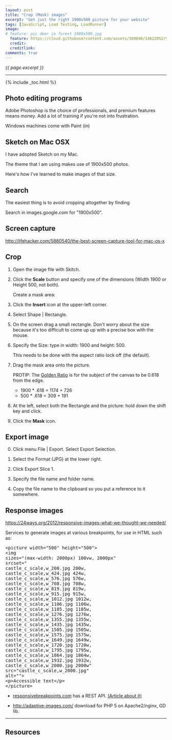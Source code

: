 ```yaml
---
layout: post
title: "Crop (Mask) images"
excerpt: "Get just the right 1900x500 picture for your website"
tags: [JavaScript, Load Testing, LoadRunner]
image:
# feature: pic deer in forest 1900x500.jpg
  feature: https://cloud.githubusercontent.com/assets/300046/14622052/95b08428-0584-11e6-9679-28430c295cf3.jpg
  credit: 
  creditlink: 
comments: true
---
```

<i>{{ page.excerpt }}</i>
<hr />

{% include _toc.html %}

## Photo editing programs #

Adobe Photoshop 
is the choice of professionals, and premium features means money.
Add a lot of training if you're not into frustration.

Windows machines come with Paint (in)


## Sketch on Mac OSX

I have adopted Sketch on my Mac.

The theme that I am using makes use of 1900x500 photos.

Here's how I've learned to make images of that size.

## Search

The easiest thing is to avoid cropping altogether by finding

Search in images.google.com for "1900x500".

## Screen capture #

http://lifehacker.com/5880540/the-best-screen-capture-tool-for-mac-os-x

## Crop

<amp-youtube data-videoid="MqXRVzGyvWU" layout="responsive" width="480" height="270"></amp-youtube>

1. Open the image file with Skitch.

0. Click the **Scale** button and specify one of the dimensions (Width 1900 or Height 500, not both).

   Create a mask area:

0. Click the **Insert** icon at the upper-left corner.

0. Select Shape | Rectangle.

0. On the screen drag a small rectangle. Don't worry about the size because it's too difficult to come up
   up with a precise box with the mouse.

0. Specify the Size: type in width: 1900 and height: 500.

   This needs to be done with the aspect ratio lock off (the default).

0. Drag the mask area onto the picture.

   PROTIP: The <a target="_blank" href="https://en.wikipedia.org/wiki/Golden_ratio">
   Golden Ratio</a> is for the subject of the canvas to be 0.618 from the edge.

   * 1900 * .618 = 1174 + 726
   * 500 * .618 = 309 + 191

0. At the left, select both the Rectangle and the picture: hold down the shift key and click.

0. Click the **Mask** icon.

## Export image #

0. Click menu File \| Export. Select Export Selection.

0. Select the Format (JPG) at the lower right.

0. Click Export Slice 1.

0. Specify the file name and folder name.

0. Copy the file name to the clipboard so you put a reference to it somewhere.

## Response images #

https://24ways.org/2012/responsive-images-what-we-thought-we-needed/

Services to generate images at various breakpoints, for use in HTML such as:

<pre>
&LT;picture width="500" height="500">
&LT;img 
sizes="(max-width: 2000px) 100vw, 2000px"
srcset="
castle_c_scale,w_200.jpg 200w,
castle_c_scale,w_424.jpg 424w,
castle_c_scale,w_576.jpg 576w,
castle_c_scale,w_708.jpg 708w,
castle_c_scale,w_819.jpg 819w,
castle_c_scale,w_915.jpg 915w,
castle_c_scale,w_1012.jpg 1012w,
castle_c_scale,w_1106.jpg 1106w,
castle_c_scale,w_1185.jpg 1185w,
castle_c_scale,w_1276.jpg 1276w,
castle_c_scale,w_1355.jpg 1355w,
castle_c_scale,w_1435.jpg 1435w,
castle_c_scale,w_1505.jpg 1505w,
castle_c_scale,w_1575.jpg 1575w,
castle_c_scale,w_1649.jpg 1649w,
castle_c_scale,w_1720.jpg 1720w,
castle_c_scale,w_1795.jpg 1795w,
castle_c_scale,w_1864.jpg 1864w,
castle_c_scale,w_1932.jpg 1932w,
castle_c_scale,w_2000.jpg 2000w"
src="castle_c_scale,w_2000.jpg"
alt="">
&LT;p>Accessible text&LT;/p>
&LT;/picture>
</pre>

* <a target="_blank" href="http://www.responsivebreakpoints.com/">
  responsivebreakpoints.com</a>
  has a REST API.
  <a target="_blank" href="https://www.smashingmagazine.com/2016/01/responsive-image-breakpoints-generation/">
  (Article about it)</a>
   <amp-img width="500" height="463" alt="scr responsive-breakpoints-settings-opt-preview 500x463" src="https://cloud.githubusercontent.com/assets/300046/15913058/2c8e374a-2d95-11e6-9596-001bbf1daede.png"></amp-img>

* http://adaptive-images.com/
   download for PHP 5 on Apache2/nginx, GD lib.

<hr />

## Resources

